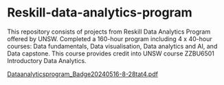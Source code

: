 # Reskill-data-analytics-program

This repository consists of projects from Reskill Data Analytics Program offered by UNSW. Completed a 160-hour program including 4 x 40-hour courses: Data fundamentals, Data visualisation, Data analytics and AI, and Data capstone. This course provides credit into UNSW course ZZBU6501 Introductory Data Analytics.

[Dataanalyticsprogram_Badge20240516-8-28tat4.pdf](https://github.com/simmersauce/Reskill-data-analytics-program/files/15342113/Dataanalyticsprogram_Badge20240516-8-28tat4.pdf)
